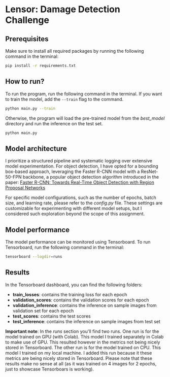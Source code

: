 # Lensor: Damage Detection Challenge


## Prerequisites
Make sure to install all required packages by running the following command in the terminal:

```bash
pip install -r requirements.txt
```

## How to run?
To run the program, run the following command in the terminal. If you want to train the model, add the `--train` flag to the command. 

```bash
python main.py --train
```

Otherwise, the program will load the pre-trained model from the _best_model_ directory and run the inference on the test set.

```bash
python main.py
```

## Model architecture
I prioritize a structured pipeline and systematic logging over extensive model experimentation. 
For object detection, I have opted for a bounding box-based approach, leveraging the Faster R-CNN model with a ResNet-50-FPN backbone, a popular object detection algorithm introduced in the paper: [Faster R-CNN: Towards Real-Time Object Detection with Region Proposal Networks](https://arxiv.org/abs/1506.01497)

For specific model configurations, such as the number of epochs, batch size, and learning rate, please refer to the _config.py_ file. These settings are customizable for experimenting with different model setups, but I considered such exploration beyond the scope of this assignment.

## Model performance
The model performance can be monitored using Tensorboard. To run Tensorboard, run the following command in the terminal:

```bash
tensorboard --logdir=runs
```

## Results
In the Tensorboard dashboard, you can find the following folders:
- **train_losses**: contains the training loss for each epoch
- **validation_scores**: contains the validation scores for each epoch
- **validation_inference**: contains the inference on sample images from validation set for each epoch
- **test_scores**: contains the test scores
- **test_inference**: contains the inference on sample images from test set

**Important note**: 
In the _runs_ section you'll find two runs. One run is for the model trained
on GPU (with Colab). This model I trained separately in Colab to make use of GPU. This resulted however in the metrics not being nicely stored in Tensorboard. 
The other run is for the model trained on CPU. This model I trained on my local machine. I added this run because it these metrics are being nicely stored in Tensorboard. Please note that these results make no sense at all (as it was trained on 4 images for 2 epochs, just to showcase Tensorboars is working).




